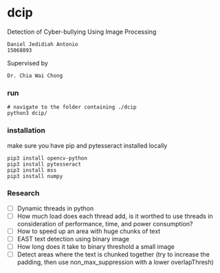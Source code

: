 # dcip
Detection of Cyber-bullying Using Image Processing


```
Daniel Jedidiah Antonio
15068893
```
Supervised by
```
Dr. Chia Wai Chong
```
### run
```
# navigate to the folder containing ./dcip
python3 dcip/
```

### installation
make sure you have pip and pytesseract installed locally
```
pip3 install opencv-python
pip3 install pytesseract
pip3 install mss
pip3 install numpy
```

### Research
- [ ] Dynamic threads in python
- [ ] How much load does each thread add, is it worthed to use threads in consideration of performance, time, and power consumption?
- [ ] How to speed up an area with huge chunks of text
- [ ] EAST text detection using binary image
- [ ] How long does it take to binary threshold a small image
- [ ] Detect areas where the text is chunked together (try to increase the padding, then use non_max_suppression with a lower overlapThresh)